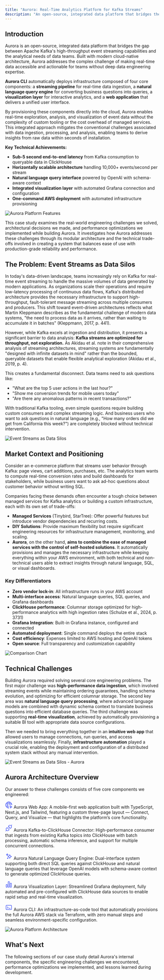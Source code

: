```yaml
---
title: "Aurora: Real-Time Analytics Platform for Kafka Streams"
description: "An open-source, integrated data platform that bridges the gap between Apache Kafka's high-throughput event streaming capabilities and the analytical needs of data teams."
---
```


## Introduction

Aurora is an open-source, integrated data platform that bridges the gap between Apache Kafka's high-throughput event streaming capabilities and the analytical needs of data teams. Built with modern cloud-native architecture, Aurora addresses the complex challenge of making real-time data accessible and actionable for teams without deep data engineering expertise.

**Aurora CLI** automatically deploys infrastructure composed of four core components: a **streaming pipeline** for real-time data ingestion, a **natural language query engine** for converting business questions into queries, a **visualization layer** for interactive analytics, and a **web application** that delivers a unified user interface.

By provisioning these components directly into the cloud, Aurora enables real-time exploration, analysis, and visualization of event data without the complexity of custom tooling or the cost overhead of managed services. This integrated approach mitigates the conventional challenges associated with data ingestion, processing, and analysis, enabling teams to derive insights from raw data within seconds of installation.

**Key Technical Achievements:**
- **Sub-5 second end-to-end latency** from Kafka consumption to queryable data in ClickHouse
- **Horizontally scalable architecture** handling 10,000+ events/second per stream
- **Natural language query interface** powered by OpenAI with schema-aware context
- **Integrated visualization layer** with automated Grafana connection and configuration
- **One-command AWS deployment** with automated infrastructure provisioning

![Aurora Platform Features](../../../assets/case-study/introduction/features-1.png)

This case study examines the real-world engineering challenges we solved, architectural decisions we made, and performance optimizations we implemented while building Aurora. It investigates how Aurora addresses these challenges through its modular architecture and the technical trade-offs involved in creating a system that balances ease of use with production-grade reliability and performance.

## The Problem: Event Streams as Data Silos

In today's data-driven landscape, teams increasingly rely on Kafka for real-time event streaming to handle the massive volumes of data generated by modern applications. As organizations scale their operations and require low-latency processing of continuous data flows, Kafka's distributed architecture provides the necessary infrastructure to support high-throughput, fault-tolerant message streaming across multiple consumers and producers. This shift toward event-driven architectures reflects what Martin Kleppmann describes as the fundamental challenge of modern data systems, "the need to process data as it arrives, rather than waiting to accumulate it in batches" (Kleppmann, 2017, p. 441).

However, while Kafka excels at ingestion and distribution, it presents a significant barrier to data analysis: **Kafka streams are optimized for throughput, not exploration.** As Akidau et al. note in their comprehensive analysis of streaming architectures, streaming systems are fundamentally "designed with infinite datasets in mind" rather than the bounded, queryable datasets that enable flexible analytical exploration (Akidau et al., 2019, p. 4).

This creates a fundamental disconnect. Data teams need to ask questions like:
- "What are the top 5 user actions in the last hour?"
- "Show me conversion trends for mobile users today"
- "Are there any anomalous patterns in recent transactions?"

With traditional Kafka tooling, even simple questions require building custom consumers and complex streaming logic. And business users who want to ask questions in natural language (e.g., "How many orders did we get from California this week?") are completely blocked without technical intervention.

![Event Streams as Data Silos](../../../assets/case-study/introduction/event-streams-as-data-silos.png)

## Market Context and Positioning

Consider an e-commerce platform that streams user behavior through Kafka: page views, cart additions, purchases, etc. The analytics team wants to compute real-time conversion rates and build dashboards for stakeholders, while business users want to ask ad-hoc questions about customer behavior without writing SQL.

Companies facing these demands often encounter a tough choice between managed services for Kafka analytics or building a custom infrastructure, each with its own set of trade-offs:

- **Managed Services** (Tinybird, StarTree): Offer powerful features but introduce vendor dependencies and recurring costs.
- **DIY Solutions**: Provide maximum flexibility but require significant engineering resources for infrastructure management, monitoring, and scaling.
- **Aurora**, on the other hand, **aims to combine the ease of managed services with the control of self-hosted solutions**. It automatically provisions and manages the necessary infrastructure while keeping everything within your AWS environment, with both technical and non-technical users able to extract insights through natural language, SQL, or visual dashboards.

### Key Differentiators
- **Zero vendor lock-in**: All infrastructure runs in your AWS account
- **Multi-interface access**: Natural language queries, SQL queries, and Grafana dashboards
- **ClickHouse performance**: Columnar storage optimized for high-performance analytics with high ingestion rates (Schulze et al., 2024, p. 3731)
- **Grafana Integration**: Built-in Grafana instance, configured and connected
- **Automated deployment**: Single command deploys the entire stack
- **Cost efficiency**: Expenses limited to AWS hosting and OpenAI tokens
- **Open source**: Full transparency and customization capability

![Comparison Chart](../../../assets/case-study/introduction/comparison-chart.png)

## Technical Challenges

Building Aurora required solving several core engineering problems. The first major challenge was **high-performance data ingestion**, which involved streaming events while maintaining ordering guarantees, handling schema evolution, and optimizing for efficient columnar storage. The second key area was **natural language query processing**, where advanced language models are combined with dynamic schema context to translate business questions into efficient database queries. The third challenge was supporting **real-time visualization**, achieved by automatically provisioning a suitable BI tool with appropriate data source configurations.

Then we needed to bring everything together in an **intuitive web app** that allowed users to manage connections, run queries, and access visualizations seamlessly. Finally, **infrastructure automation** played a crucial role, enabling the deployment and configuration of a distributed system stack without any manual intervention.

![Event Streams as Data Silos - Aurora](../../../assets/case-study/introduction/event-streams-as-data-silos-aurora.png)

## Aurora Architecture Overview

Our answer to these challenges consists of five core components we engineered:
<div class="icon-list">
 <p>
    <svg xmlns="http://www.w3.org/2000/svg" width="24" height="24" viewBox="0 0 24 24"><g fill="none" stroke="#3d50f5" stroke-width="1.5"><path stroke-linecap="round" stroke-linejoin="round" d="M22 12c0-5.523-4.477-10-10-10S2 6.477 2 12s4.477 10 10 10"/><path stroke-linecap="round" stroke-linejoin="round" d="M13 2.05S16 6 16 12m-5 9.95S8 18 8 12s3-9.95 3-9.95M2.63 15.5H12m-9.37-7h18.74"/><path d="M21.879 17.917c.494.304.463 1.043-.045 1.101l-2.567.291l-1.151 2.312c-.228.459-.933.234-1.05-.334l-1.255-6.116c-.099-.48.333-.782.75-.525z" clip-rule="evenodd"/></g></svg>
    Aurora Web App: A mobile-first web application built with TypeScript, Next.js, and Tailwind, featuring a custom three-page layout — Connect, Query, and Visualize — that highlights the platform’s core functionality.
  </p>
  <p>
    <svg xmlns="http://www.w3.org/2000/svg" width="24" height="24" viewBox="0 0 24 24"><path fill="none" stroke="#3d50f5" stroke-linecap="round" stroke-width="1.5" d="M4.513 19.487c2.512 2.392 5.503 1.435 6.7.466c.618-.501.897-.825 1.136-1.065c.837-.777.784-1.555.24-2.177c-.219-.249-1.616-1.591-2.956-2.967c-.694-.694-1.172-1.184-1.582-1.58c-.547-.546-1.026-1.172-1.744-1.154c-.658 0-1.136.58-1.735 1.179c-.688.688-1.196 1.555-1.375 2.333c-.539 2.273.299 3.888 1.316 4.965Zm0 0L2 21.999M19.487 4.515c-2.513-2.394-5.494-1.42-6.69-.45c-.62.502-.898.826-1.138 1.066c-.837.778-.784 1.556-.239 2.178c.078.09.31.32.635.644m7.432-3.438c1.017 1.077 1.866 2.71 1.327 4.985c-.18.778-.688 1.645-1.376 2.334c-.598.598-1.077 1.179-1.735 1.179c-.718.018-1.09-.502-1.639-1.048m3.423-7.45L22 2m-5.936 9.964c-.41-.395-.994-.993-1.688-1.687c-.858-.882-1.74-1.75-2.321-2.325m4.009 4.012l-1.562 1.525m-3.99-3.984l1.543-1.553"/></svg>
    Aurora Kafka-to-ClickHouse Connector: High-performance consumer that ingests from existing Kafka topics into ClickHouse with batch processing, automatic schema inference, and support for multiple concurrent connections.
  </p>
  <p>
    <svg xmlns="http://www.w3.org/2000/svg" width="24" height="24" viewBox="0 0 24 24"><path fill="none" stroke="#3d50f5" stroke-linejoin="round" stroke-width="1.5" d="M15 19c1.2-3.678 2.526-5.005 6-6c-3.474-.995-4.8-2.322-6-6c-1.2 3.678-2.526 5.005-6 6c3.474.995 4.8 2.322 6 6Zm-8-9c.6-1.84 1.263-2.503 3-3c-1.737-.497-2.4-1.16-3-3c-.6 1.84-1.263 2.503-3 3c1.737.497 2.4 1.16 3 3Zm1.5 10c.3-.92.631-1.251 1.5-1.5c-.869-.249-1.2-.58-1.5-1.5c-.3.92-.631 1.251-1.5 1.5c.869.249 1.2.58 1.5 1.5Z"/></svg>
    Aurora Natural Language Query Engine: Dual-interface system supporting both direct SQL queries against ClickHouse and natural language queries that leverage OpenAI models with schema-aware context to generate optimized ClickHouse queries.
  </p>
  <p>
    <svg xmlns="http://www.w3.org/2000/svg" width="24" height="24" viewBox="0 0 24 24"><path fill="none" stroke="#3d50f5" stroke-linecap="round" stroke-linejoin="round" stroke-width="1.5" d="M6.209 12.324H4.401c-.579 0-1.048.47-1.048 1.048v6.83c0 .578.47 1.048 1.048 1.048H6.21c.58 0 1.049-.47 1.049-1.049v-6.829a1.05 1.05 0 0 0-1.049-1.049m6.694-9.573h-1.808c-.58 0-1.049.47-1.049 1.049V20.2c0 .58.47 1.049 1.05 1.049h1.807c.58 0 1.049-.47 1.049-1.049V3.8c0-.58-.47-1.049-1.05-1.049m6.696 5.176H17.79c-.58 0-1.049.47-1.049 1.05V20.2c0 .58.47 1.049 1.049 1.049h1.808a1.05 1.05 0 0 0 1.049-1.049V8.976c0-.58-.47-1.049-1.05-1.049"/></svg>
    Aurora Visualization Layer: Streamlined Grafana deployment, fully automated and pre-configured with ClickHouse data sources to enable rapid setup and real-time visualization.
  </p>
  <p>
    <svg xmlns="http://www.w3.org/2000/svg" width="24" height="24" viewBox="0 0 24 24"><path fill="none" stroke="#3d50f5" stroke-linecap="round" stroke-linejoin="round" stroke-width="1.5" d="M17 15h-5m-5-5l3 2.5L7 15m-4 .8V8.2c0-1.12 0-1.68.218-2.108c.192-.377.497-.682.874-.874C4.52 5 5.08 5 6.2 5h11.6c1.12 0 1.68 0 2.107.218c.377.192.683.497.875.874c.218.427.218.987.218 2.105v7.606c0 1.118 0 1.677-.218 2.104a2 2 0 0 1-.875.875c-.427.218-.986.218-2.104.218H6.197c-1.118 0-1.678 0-2.105-.218a2 2 0 0 1-.874-.875C3 17.48 3 16.92 3 15.8"/></svg>
    Aurora CLI: An infrastructure-as-code tool that automatically provisions the full Aurora AWS stack via Terraform, with zero manual steps and seamless environment-specific configuration.
  </p>
</div>

![Aurora Platform Architecture](../../../assets/case-study/introduction/aurora-platform-architecture.png)

## What's Next

The following sections of our case study detail Aurora's internal components, the specific engineering challenges we encountered, performance optimizations we implemented, and lessons learned during development.
